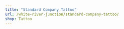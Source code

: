 ```yaml
---
title: "Standard Company Tattoo"
url: /white-river-junction/standard-company-tattoo/
shop: Tattoo
---
```

